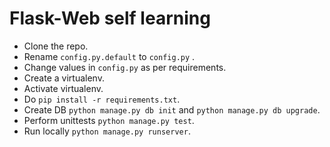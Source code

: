 # Flask-Web self learning

* Clone the repo.
* Rename ```config.py.default``` to ```config.py``` .
* Change values in ```config.py``` as per requirements.
* Create a virtualenv.
* Activate virtualenv.
* Do ```pip install -r requirements.txt```.
* Create DB ```python manage.py db init``` and ```python manage.py db upgrade```.
* Perform unittests ```python manage.py test```.
* Run locally ```python manage.py runserver```.
